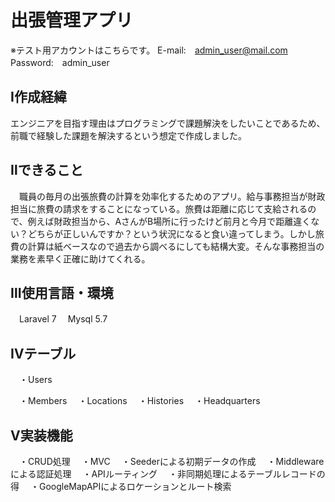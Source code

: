 # 出張管理アプリ

※テスト用アカウントはこちらです。
E-mail:　admin_user@mail.com
Password:　admin_user

## Ⅰ作成経緯
エンジニアを目指す理由はプログラミングで課題解決をしたいことであるため、前職で経験した課題を解決するという想定で作成しました。

## Ⅱできること
　職員の毎月の出張旅費の計算を効率化するためのアプリ。給与事務担当が財政担当に旅費の請求をすることになっている。旅費は距離に応じて支給されるので、例えば財政担当から、AさんがB場所に行ったけど前月と今月で距離違くない？どちらが正しいんですか？という状況になると食い違ってしまう。しかし旅費の計算は紙ベースなので過去から調べるにしても結構大変。そんな事務担当の業務を素早く正確に助けてくれる。

## Ⅲ使用言語・環境
　Laravel 7
　Mysql 5.7

## Ⅳテーブル
　・Users

　・Members
　・Locations
　・Histories
　・Headquarters

## Ⅴ実装機能
　・CRUD処理
　・MVC
　・Seederによる初期データの作成
　・Middlewareによる認証処理
　・APIルーティング
　・非同期処理によるテーブルレコードの得
　・GoogleMapAPIによるロケーションとルート検索
